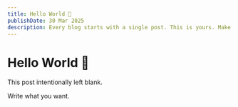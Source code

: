 ```yaml
---
title: Hello World 👋
publishDate: 30 Mar 2025
description: Every blog starts with a single post. This is yours. Make it great.
---
```


# Hello World 👋
This post intentionally left blank.

Write what you want.
